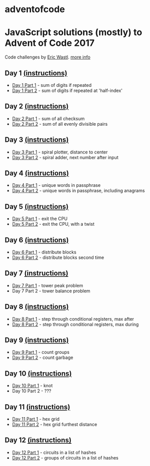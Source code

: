 # adventofcode

# JavaScript solutions (mostly) to Advent of Code 2017

Code challenges by [Eric Wastl](http://was.tl/).
[more info](http://adventofcode.com/2017/about)

## Day 1 [(instructions)](./day1/day1prompt.txt)

* [Day 1 Part 1](./day1/day1part1.js) - sum of digits if repeated
* [Day 1 Part 2](./day1/day1part2.js) - sum of digits if repeated at
  'half-index'

## Day 2 [(instructions)](./day2/day2prompt.txt)

* [Day 2 Part 1](./day2/day2part1.js) - sum of all checksum
* [Day 2 Part 2](./day2/day2part2.js) - sum of all evenly divisible pairs

## Day 3 [(instructions)](./day3/day3prompt.txt)

* [Day 3 Part 1](./day3/day3part1.js) - spiral plotter, distance to center
* [Day 3 Part 2](./day3/day3part2.js) - spiral adder, next number after input

## Day 4 [(instructions)](./day4/day4prompt.txt)

* [Day 4 Part 1](./day4/day4part1.js) - unique words in passphrase
* [Day 4 Part 2](./day4/day4part2.js) - unique words in passphrase, including
  anagrams

## Day 5 [(instructions)](./day5/day5prompt.txt)

* [Day 5 Part 1](./day5/day5part1.js) - exit the CPU
* [Day 5 Part 2](./day5/day5part2.js) - exit the CPU, with a twist

## Day 6 [(instructions)](./day6/day6prompt.txt)

* [Day 6 Part 1](./day6/day6part1.js) - distribute blocks
* [Day 6 Part 2](./day6/day6part2.js) - distribute blocks second time

## Day 7 [(instructions)](./day7/day7prompt.txt)

* [Day 7 Part 1](./day7/day7part1.js) - tower peak problem
* Day 7 Part 2 - tower balance problem

## Day 8 [(instructions)](./day8/day8prompt.txt)

* [Day 8 Part 1](./day8/day8part1.js) - step through conditional registers, max
  after
* [Day 8 Part 2](./day8/day8part2.js) - step through conditional registers, max
  during

## Day 9 [(instructions)](./day9/day9prompt.txt)

* [Day 9 Part 1](./day9/day9part1.js) - count groups
* [Day 9 Part 2](./day9/day9part2.js) - count garbage

## Day 10 [(instructions)](./day10/day10prompt.txt)

* [Day 10 Part 1](./day10/day10part1.js) - knot
* Day 10 Part 2 - ???

## Day 11 [(instructions)](./day11/day11prompt.txt)

* [Day 11 Part 1](./day11/day11part1.js) - hex grid
* [Day 11 Part 2](./day11/day11part2.js) - hex grid furthest distance

## Day 12 [(instructions)](./day12/day12prompt.txt)

* [Day 12 Part 1](./day12/day12part1.js) - circuits in a list of hashes
* [Day 12 Part 2](./day12/day12part2.js) - groups of circuits in a list of
  hashes
